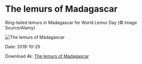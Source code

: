 # The lemurs of Madagascar

Ring-tailed lemurs in Madagascar for World Lemur Day (© Image Source/Alamy)

![The lemurs of Madagascar](https://bing.com/th?id=OHR.WorldLemurDay_EN-US6189039852_UHD.jpg&rf=LaDigue_UHD.jpg&pid=hp&w=1024&h=576)

Date: 2019-10-25

Download 4k: [The lemurs of Madagascar](https://bing.com/th?id=OHR.WorldLemurDay_EN-US6189039852_UHD.jpg&rf=LaDigue_UHD.jpg&pid=hp&w=3840&h=2160)

